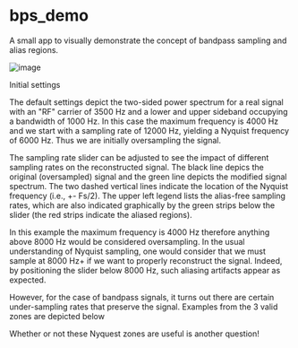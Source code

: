 # bps_demo
A small app to visually demonstrate the concept of bandpass sampling and alias regions. 

![image](https://github.com/BlankAdventure/bps_demo/assets/24900496/f6b9cf0b-fdc7-4383-8484-b2dc91844202)

Initial settings

The default settings depict the two-sided power spectrum for a real signal with an "RF" carrier of 3500 Hz and a lower and upper sideband occupying a bandwidth of 1000 Hz. In this case the maximum frequency is 4000 Hz and we start with a sampling rate of 12000 Hz, yielding a Nyquist frequency of 6000 Hz. Thus we are initially oversampling the signal.

The sampling rate slider can be adjusted to see the impact of different sampling rates on the reconstructed signal. The black line depics the original (oversampled) signal and the green line depicts the modified signal spectrum. The two dashed vertical lines indicate the location of the Nyquist frequency (i.e., +- Fs/2). The upper left legend lists the alias-free sampling rates, which are also indicated graphically by the green strips below the slider (the red strips indicate the aliased regions).

In this example the maximum frequency is 4000 Hz therefore anything above 8000 Hz would be considered oversampling. In the usual understanding of Nyquist sampling, one would consider that we must sample at 8000 Hz+ if we want to properly reconstruct the signal. Indeed, by positioning the slider below 8000 Hz, such aliasing artifacts appear as expected.  

However, for the case of bandpass signals, it turns out there are certain under-sampling rates that preserve the signal. Examples from the 3 valid zones are depicted below




Whether or not these Nyquest zones are useful is another question!
